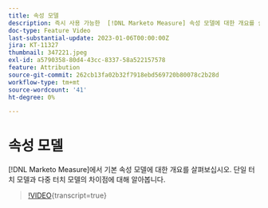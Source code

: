```yaml
---
title: 속성 모델
description: 즉시 사용 가능한  [!DNL Marketo Measure] 속성 모델에 대한 개요를 살펴보십시오. 단일 터치 모델과 다중 터치 모델의 차이점에 대해 알아봅니다.
doc-type: Feature Video
last-substantial-update: 2023-01-06T00:00:00Z
jira: KT-11327
thumbnail: 347221.jpeg
exl-id: a5790358-80d4-43cc-8337-58a522157578
feature: Attribution
source-git-commit: 262cb13fa02b32f7918ebd569720b80078c2b28d
workflow-type: tm+mt
source-wordcount: '41'
ht-degree: 0%

---
```


# 속성 모델

[!DNL Marketo Measure]에서 기본 속성 모델에 대한 개요를 살펴보십시오. 단일 터치 모델과 다중 터치 모델의 차이점에 대해 알아봅니다.

>[!VIDEO](https://video.tv.adobe.com/v/3421791/?learn=on&captions=kor){transcript=true}
